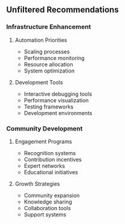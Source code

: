 ## Unfiltered Recommendations

### Infrastructure Enhancement
1. Automation Priorities
   - Scaling processes
   - Performance monitoring
   - Resource allocation
   - System optimization

2. Development Tools
   - Interactive debugging tools
   - Performance visualization
   - Testing frameworks
   - Development environments

### Community Development
1. Engagement Programs
   - Recognition systems
   - Contribution incentives
   - Expert networks
   - Educational initiatives

2. Growth Strategies
   - Community expansion
   - Knowledge sharing
   - Collaboration tools
   - Support systems

